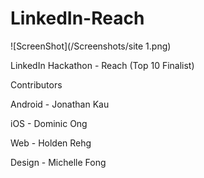 LinkedIn-Reach
==============

![ScreenShot](/Screenshots/site 1.png)


LinkedIn Hackathon - Reach (Top 10 Finalist)

Contributors

Android - Jonathan Kau

iOS - Dominic Ong

Web - Holden Rehg

Design - Michelle Fong
